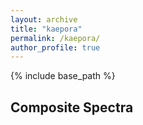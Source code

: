 ```yaml
---
layout: archive
title: "kaepora"
permalink: /kaepora/
author_profile: true
---
```


{% include base_path %}

Composite Spectra
-----------------
